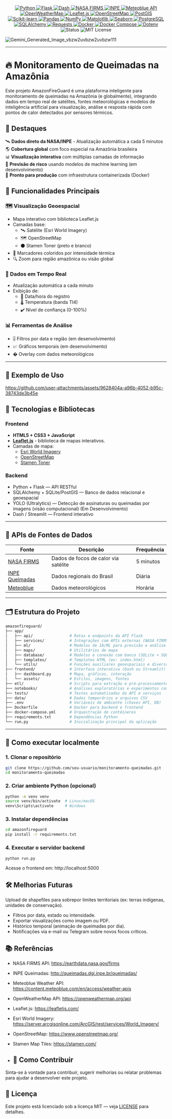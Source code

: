 <p align="center">

  <!-- Linguagem principal -->
  <a href="https://www.python.org/">
    <img src="https://img.shields.io/badge/-Python-3776AB?style=flat-square&logo=python&logoColor=white" alt="Python" />
  </a>

  <!-- Frameworks Web -->
  <a href="https://flask.palletsprojects.com/">
    <img src="https://img.shields.io/badge/-Flask-000000?style=flat-square&logo=flask&logoColor=white" alt="Flask" />
  </a>
  <a href="https://dash.plotly.com/">
    <img src="https://img.shields.io/badge/-Dash-1E1E1E?style=flat-square&logo=plotly&logoColor=white" alt="Dash" />
  </a>

  <!-- APIs Meteorológicas e de Incêndios -->
  <a href="https://earthdata.nasa.gov/firms">
    <img src="https://img.shields.io/badge/-NASA%20FIRMS-E74C3C?style=flat-square&logo=nasa&logoColor=white" alt="NASA FIRMS" />
  </a>
  <a href="http://queimadas.dgi.inpe.br/queimadas/">
    <img src="https://img.shields.io/badge/-INPE%20Queimadas-00A859?style=flat-square&logo=google-earth&logoColor=white" alt="INPE" />
  </a>
  <a href="https://content.meteoblue.com/en/access/weather-apis">
    <img src="https://img.shields.io/badge/-Meteoblue-0082C8?style=flat-square&logo=cloud&logoColor=white" alt="Meteoblue API" />
  </a>
  <a href="https://openweathermap.org/api">
    <img src="https://img.shields.io/badge/-OpenWeatherMap-EA7600?style=flat-square&logo=openweathermap&logoColor=white" alt="OpenWeatherMap" />
  </a>

  <!-- Visualização Geoespacial -->
  <a href="https://leafletjs.com/">
    <img src="https://img.shields.io/badge/-Leaflet-199900?style=flat-square&logo=leaflet&logoColor=white" alt="Leaflet.js" />
  </a>
  <a href="https://www.openstreetmap.org/">
    <img src="https://img.shields.io/badge/-OpenStreetMap-7EBC6F?style=flat-square&logo=openstreetmap&logoColor=white" alt="OpenStreetMap" />
  </a>
  <a href="https://postgis.net/">
    <img src="https://img.shields.io/badge/-PostGIS-4183C4?style=flat-square&logo=postgresql&logoColor=white" alt="PostGIS" />
  </a>

  <!-- Machine Learning e Processamento -->
  <a href="https://scikit-learn.org/">
    <img src="https://img.shields.io/badge/-Scikit--Learn-F7931E?style=flat-square&logo=scikit-learn&logoColor=white" alt="Scikit-learn" />
  </a>
  <a href="https://pandas.pydata.org/">
    <img src="https://img.shields.io/badge/-Pandas-150458?style=flat-square&logo=pandas&logoColor=white" alt="Pandas" />
  </a>
  <a href="https://numpy.org/">
    <img src="https://img.shields.io/badge/-NumPy-013243?style=flat-square&logo=numpy&logoColor=white" alt="NumPy" />
  </a>
  <a href="https://matplotlib.org/">
    <img src="https://img.shields.io/badge/-Matplotlib-0080CD?style=flat-square&logo=python&logoColor=white" alt="Matplotlib" />
  </a>
  <a href="https://seaborn.pydata.org/">
    <img src="https://img.shields.io/badge/-Seaborn-2E77BC?style=flat-square&logo=python&logoColor=white" alt="Seaborn" />
  </a>

  <!-- Banco de Dados -->
  <a href="https://www.postgresql.org/">
    <img src="https://img.shields.io/badge/-PostgreSQL-336791?style=flat-square&logo=postgresql&logoColor=white" alt="PostgreSQL" />
  </a>
  <a href="https://www.sqlalchemy.org/">
    <img src="https://img.shields.io/badge/-SQLAlchemy-D71F00?style=flat-square&logo=python&logoColor=white" alt="SQLAlchemy" />
  </a>

  <!-- Manipulação de Dados / HTTP -->
  <a href="https://requests.readthedocs.io/">
    <img src="https://img.shields.io/badge/-Requests-20232A?style=flat-square&logo=python&logoColor=white" alt="Requests" />
  </a>

  <!-- Containerização -->
  <a href="https://www.docker.com/">
    <img src="https://img.shields.io/badge/-Docker-2496ED?style=flat-square&logo=docker&logoColor=white" alt="Docker" />
  </a>
  <a href="https://docs.docker.com/compose/">
    <img src="https://img.shields.io/badge/-Docker%20Compose-3855D6?style=flat-square&logo=docker&logoColor=white" alt="Docker Compose" />
  </a>

  <!-- Variáveis de Ambiente -->
  <a href="https://pypi.org/project/python-dotenv/">
    <img src="https://img.shields.io/badge/-Dotenv-ECD53F?style=flat-square&logo=python&logoColor=black" alt="Dotenv" />
  </a>

  <!-- Licença e Status -->
  <img src="https://img.shields.io/badge/status-em%20desenvolvimento-yellow?style=flat-square" alt="Status" />
  <img src="https://img.shields.io/badge/license-MIT-blue?style=flat-square" alt="MIT License" />

</p>


![Gemini_Generated_Image_vbzw2uvbzw2uvbzw111](https://github.com/user-attachments/assets/682ad99c-a522-48be-ac5c-90e2eef3162d)

---
# 🔥 Monitoramento de Queimadas na Amazônia
Este projeto AmazonFireGuard é uma plataforma inteligente para monitoramento de queimadas na Amazônia (e globalmente), integrando dados em tempo real de satélites, fontes meteorológicas e modelos de inteligência artificial para visualização, análise e resposta rápida com pontos de calor detectados por sensores térmicos.

## 🌟 Destaques

🛰️ **Dados direto da NASA/INPE** - Atualização automática a cada 5 minutos  
🌎 **Cobertura global** com foco especial na Amazônia brasileira  
📊 **Visualização interativa** com múltiplas camadas de informação  
🔮 **Previsão de risco** usando modelos de machine learning (em desenvolvimento)  
🐳 **Pronto para produção** com infraestrutura containerizada (Docker)

## 🚀 Funcionalidades Principais

### 🗺️ Visualização Geoespacial
- Mapa interativo com biblioteca Leaflet.js
- Camadas base: 
  - 🛰️ Satélite (Esri World Imagery)
  - 🗺️ OpenStreetMap
  - ⚫ Stamen Toner (preto e branco)
- 📌 Marcadores coloridos por intensidade térmica
- 🔍 Zoom para região amazônica ou visão global

### 📡 Dados em Tempo Real
- Atualização automática a cada minuto
- Exibição de:
  - 📅 Data/hora do registro
  - 🌡️ Temperatura (banda TI4)
  - ✔️ Nível de confiança (0-100%)

### 📊 Ferramentas de Análise
- 🎚️ Filtros por data e região (em desenvolvimento)
- 📈 Gráficos temporais (em desenvolvimento)
- � Overlay com dados meteorológicos
---

## 🧪 Exemplo de Uso
https://github.com/user-attachments/assets/9628404a-a96b-4052-b95c-38743de3b45e


## 🔧 Tecnologias e Bibliotecas

### Frontend
- **HTML5 + CSS3 + JavaScript**
- **[Leaflet.js](https://leafletjs.com/)** - biblioteca de mapas interativos.
- Camadas de mapa:
  - [Esri World Imagery](https://server.arcgisonline.com)
  - [OpenStreetMap](https://www.openstreetmap.org/)
  - [Stamen Toner](https://stamen.com/)

### Backend
- Python + Flask — API RESTful
- SQLAlchemy + SQLite/PostGIS — Banco de dados relacional e geoespacial
- YOLO (Ultralytics) — Detecção de assinaturas ou queimadas por imagens (visão computacional) (Em Desenvolvimento)
- Dash / Streamlit — Frontend interativo 

---

## 📡 APIs de Fontes de Dados

| Fonte | Descrição | Frequência |
|-------|-----------|------------|
| [NASA FIRMS](https://firms.modaps.eosdis.nasa.gov/) | Dados de focos de calor via satélite | 5 minutos |
| [INPE Queimadas](http://queimadas.dgi.inpe.br/) | Dados regionais do Brasil | Diária |
| [Meteoblue](https://www.meteoblue.com/) | Dados meteorológicos | Horária |

---  

## 🗂 Estrutura do Projeto
```bash
amazonfireguard/
├── app/
│   ├── api/                # Rotas e endpoints da API Flask
│   ├── services/           # Integrações com APIs externas (NASA FIRMS, INPE, etc.)
│   ├── ml/                 # Modelos de IA/ML para previsão e análise
│   ├── maps/               # Utilitários de mapa
│   ├── database/           # Modelos e conexão com banco (SQLite + SQLAlchemy + PostGIS)
│   ├── templates/          # Templates HTML (ex: index.html)
│   └── utils/              # Funções auxiliares geoespaciais e diversas
├── frontend/               # Interface interativa (Dash ou Streamlit)
│   ├── dashboard.py        # Mapa, gráficos, interação
│   └── assets/             # Estilos, imagens, fontes
├── etl/                    # Scripts para extração e pré-processamento
├── notebooks/              # Análises exploratórias e experimentos com ML
├── tests/                  # Testes automatizados da API e serviços
├── data/                   # Dados temporários e arquivos CSV
├── .env                    # Variáveis de ambiente (chaves API, DB)
├── Dockerfile              # Docker para backend e frontend
├── docker-compose.yml      # Orquestração de contêineres
├── requirements.txt        # Dependências Python
└── run.py                  # Inicialização principal da aplicação

```
---  

## 🚀 Como executar localmente

### 1. Clonar o repositório
```bash
git clone https://github.com/seu-usuario/monitoramento-queimadas.git
cd monitoramento-queimadas
```

### 2. Criar ambiente Python (opcional)
```bash
python -m venv venv
source venv/bin/activate  # Linux/macOS
venv\Scripts\activate     # Windows
```

### 3. Instalar dependências
```bash
cd amazonfireguard
pip install -r requirements.txt
```

### 4. Executar o servidor backend
```bash
python run.py
```
Acesse o frontend em: http://localhost:5000

## 🛠️ Melhorias Futuras
Upload de shapefiles para sobrepor limites territoriais (ex: terras indígenas, unidades de conservação).

- Filtros por data, estado ou intensidade.
- Exportar visualizações como imagem ou PDF.
- Histórico temporal (animação de queimadas por dia).
- Notificações via e-mail ou Telegram sobre novos focos críticos.

## 📚 Referências
- NASA FIRMS API: https://earthdata.nasa.gov/firms
- INPE Queimadas: http://queimadas.dgi.inpe.br/queimadas/
- Meteoblue Weather API: https://content.meteoblue.com/en/access/weather-apis
- OpenWeatherMap API: https://openweathermap.org/api
- Leaflet.js: https://leafletjs.com/
- Esri World Imagery: https://server.arcgisonline.com/ArcGIS/rest/services/World_Imagery/
- OpenStreetMap: https://www.openstreetmap.org/
- Stamen Map Tiles: https://stamen.com/

- ## 🤝 Como Contribuir
Sinta-se à vontade para contribuir, sugerir melhorias ou relatar problemas para ajudar a desenvolver este projeto.

## 📄 Licença
Este projeto está licenciado sob a licença MIT — veja [LICENSE](https://github.com/github/gitignore/blob/main/LICENSE) para detalhes.
